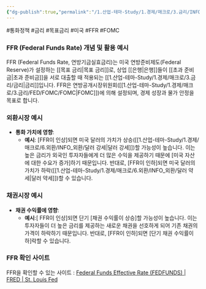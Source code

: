 ```yaml
---
{"dg-publish":true,"permalink":"/1.산업-테마-Study/1.경제/매크로/3.금리/INFO_금리/FFR/","created":"2024-11-20T21:02:27.217+09:00","updated":"2025-06-03T20:07:19.766+09:00"}
---
```


#통화정책 #금리 #목표금리 #미국 #FFR #FOMC 

### FFR (Federal Funds Rate) 개념 및 활용 예시

FFR (Federal Funds Rate, 연방기금실효금리)는 미국 연방준비제도(Federal Reserve)가 설정하는 [[목표 금리\|목표 금리]]로, 상업 [[은행\|은행]]들이 [[초과 준비금\|초과 준비금]]을 서로 대출할 때 적용되는 [[1.산업-테마-Study/1.경제/매크로/3.금리/금리\|금리]]입니다. FFR은 연방공개시장위원회([[1.산업-테마-Study/1.경제/매크로/3.금리/FED/FOMC/FOMC\|FOMC]])에 의해 설정되며, 경제 성장과 물가 안정을 목표로 합니다.

### 외환시장 예시

- **통화 가치에 영향**:
    - **예시**: [FFR이 인상]되면 미국 달러의 가치가 상승([[1.산업-테마-Study/1.경제/매크로/6.외환/INFO_외환/달러 강세\|달러 강세]])할 가능성이 높습니다. 이는 높은 금리가 외국인 투자자들에게 더 많은 수익을 제공하기 때문에 [미국 자산에 대한 수요가 증가]하기 때문입니다. 반대로, [FFR이 인하]되면 미국 달러의 가치가 하락([[1.산업-테마-Study/1.경제/매크로/6.외환/INFO_외환/달러 약세\|달러 약세]])할 수 있습니다.

### 채권시장 예시

- **채권 수익률에 영향**:
    - **예시**:[ FFR이 인상]되면 단기 [채권 수익률이 상승]할 가능성이 높습니다. 이는 투자자들이 더 높은 금리를 제공하는 새로운 채권을 선호하게 되어 기존 채권의 가격이 하락하기 때문입니다. 반대로, [FFR이 인하]되면 [단기 채권 수익률이 하]락할 수 있습니다.

### FFR 확인 사이트

FFR을 확인할 수 있는 사이트 : [Federal Funds Effective Rate (FEDFUNDS) | FRED | St. Louis Fed](https://fred.stlouisfed.org/series/fedfunds)